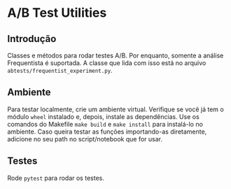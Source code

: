 # A/B Test Utilities

## Introdução
Classes e métodos para rodar testes A/B. Por enquanto, somente a análise Frequentista é suportada. A classe que lida com isso está no arquivo `abtests/frequentist_experiment.py`.

## Ambiente
Para testar localmente, crie um ambiente virtual. Verifique se você já tem o módulo `wheel` instalado e, depois, instale as dependências. Use os comandos do Makefile `make build` e `make install` para instalá-lo no ambiente. Caso queira testar as funções importando-as diretamente, adicione no seu path no script/notebook que for usar.

## Testes
Rode `pytest` para rodar os testes.